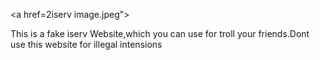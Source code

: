 <a href=2iserv image.jpeg">




This is a fake iserv Website,which you can use for troll your friends.Dont use this website for illegal intensions
